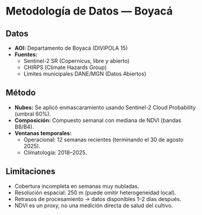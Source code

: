 # Metodología de Datos — Boyacá

## Datos
- **AOI:** Departamento de Boyacá (DIVIPOLA 15)
- **Fuentes:**
  - Sentinel-2 SR (Copernicus, libre y abierto)
  - CHIRPS (Climate Hazards Group)
  - Límites municipales DANE/MGN (Datos Abiertos)

## Método
- **Nubes:** Se aplicó enmascaramiento usando Sentinel-2 Cloud Probability (umbral 60%).
- **Composición:** Compuesto semanal con mediana de NDVI (bandas B8/B4).
- **Ventanas temporales:**
  - Operacional: 12 semanas recientes (terminando el 30 de agosto 2025).
  - Climatología: 2018–2025.

## Limitaciones
- Cobertura incompleta en semanas muy nubladas.
- Resolución espacial: 250 m (puede omitir heterogeneidad local).
- Retrasos de procesamiento → datos disponibles 1–2 días después.
- NDVI es un proxy, no una medición directa de salud del cultivo.
